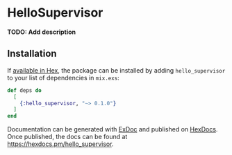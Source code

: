 # HelloSupervisor

**TODO: Add description**

## Installation

If [available in Hex](https://hex.pm/docs/publish), the package can be installed
by adding `hello_supervisor` to your list of dependencies in `mix.exs`:

```elixir
def deps do
  [
    {:hello_supervisor, "~> 0.1.0"}
  ]
end
```

Documentation can be generated with [ExDoc](https://github.com/elixir-lang/ex_doc)
and published on [HexDocs](https://hexdocs.pm). Once published, the docs can
be found at <https://hexdocs.pm/hello_supervisor>.

